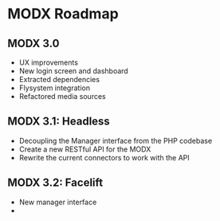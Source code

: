 # MODX Roadmap

MODX 3.0
---------
- UX improvements
- New login screen and dashboard
- Extracted dependencies
- Flysystem integration
- Refactored media sources


MODX 3.1: Headless
---------
- Decoupling the Manager interface from the PHP codebase
- Create a new RESTful API for the MODX
- Rewrite the current connectors to work with the API

MODX 3.2: Facelift
---------
- New manager interface
- 
